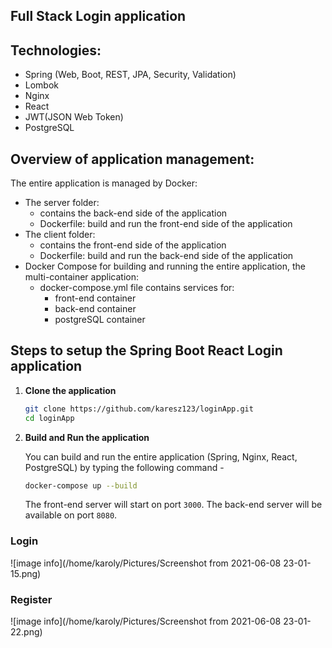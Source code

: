 ## Full Stack Login application
## Technologies:
- Spring (Web, Boot, REST, JPA, Security, Validation)
- Lombok
- Nginx
- React
- JWT(JSON Web Token)
- PostgreSQL

## Overview of application management:
The entire application is managed by Docker:
- The server folder:
  - contains the back-end side of the application
  - Dockerfile: build and run the front-end side of the application
- The client folder:
  - contains the front-end side of the application
  - Dockerfile: build and run the back-end side of the application
- Docker Compose for building and running the entire application, the multi-container application:
  -  docker-compose.yml file contains services for:
		-	front-end container
		-	back-end container
		-	postgreSQL container


## Steps to setup the Spring Boot React Login application

1. **Clone the application**

	```bash
	git clone https://github.com/karesz123/loginApp.git
	cd loginApp
	```

2. **Build and Run the application**

	You can build and run the entire application (Spring, Nginx, React, PostgreSQL) by typing the following command -

	```bash
	docker-compose up --build
	```
	
	The front-end server will start on port `3000`.
	The back-end server will be available on port `8080`.

### Login
![image info](/home/karoly/Pictures/Screenshot from 2021-06-08 23-01-15.png)
### Register
![image info](/home/karoly/Pictures/Screenshot from 2021-06-08 23-01-22.png)


